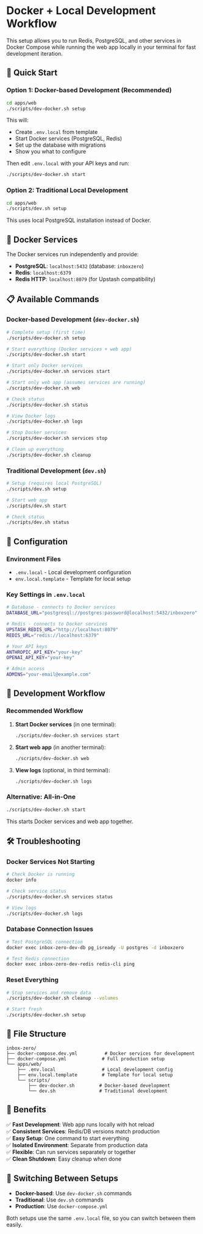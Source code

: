 # Docker + Local Development Workflow

This setup allows you to run Redis, PostgreSQL, and other services in Docker Compose while running the web app locally in your terminal for fast development iteration.

## 🚀 Quick Start

### Option 1: Docker-based Development (Recommended)

```bash
cd apps/web
./scripts/dev-docker.sh setup
```

This will:
- Create `.env.local` from template
- Start Docker services (PostgreSQL, Redis)
- Set up the database with migrations
- Show you what to configure

Then edit `.env.local` with your API keys and run:

```bash
./scripts/dev-docker.sh start
```

### Option 2: Traditional Local Development

```bash
cd apps/web
./scripts/dev.sh setup
```

This uses local PostgreSQL installation instead of Docker.

## 🐳 Docker Services

The Docker services run independently and provide:

- **PostgreSQL**: `localhost:5432` (database: `inboxzero`)
- **Redis**: `localhost:6379`
- **Redis HTTP**: `localhost:8079` (for Upstash compatibility)

## 📋 Available Commands

### Docker-based Development (`dev-docker.sh`)

```bash
# Complete setup (first time)
./scripts/dev-docker.sh setup

# Start everything (Docker services + web app)
./scripts/dev-docker.sh start

# Start only Docker services
./scripts/dev-docker.sh services start

# Start only web app (assumes services are running)
./scripts/dev-docker.sh web

# Check status
./scripts/dev-docker.sh status

# View Docker logs
./scripts/dev-docker.sh logs

# Stop Docker services
./scripts/dev-docker.sh services stop

# Clean up everything
./scripts/dev-docker.sh cleanup
```

### Traditional Development (`dev.sh`)

```bash
# Setup (requires local PostgreSQL)
./scripts/dev.sh setup

# Start web app
./scripts/dev.sh start

# Check status
./scripts/dev.sh status
```

## 🔧 Configuration

### Environment Files

- `.env.local` - Local development configuration
- `env.local.template` - Template for local setup

### Key Settings in `.env.local`

```bash
# Database - connects to Docker services
DATABASE_URL="postgresql://postgres:password@localhost:5432/inboxzero"

# Redis - connects to Docker services  
UPSTASH_REDIS_URL="http://localhost:8079"
REDIS_URL="redis://localhost:6379"

# Your API keys
ANTHROPIC_API_KEY="your-key"
OPENAI_API_KEY="your-key"

# Admin access
ADMINS="your-email@example.com"
```

## 🎯 Development Workflow

### Recommended Workflow

1. **Start Docker services** (in one terminal):
   ```bash
   ./scripts/dev-docker.sh services start
   ```

2. **Start web app** (in another terminal):
   ```bash
   ./scripts/dev-docker.sh web
   ```

3. **View logs** (optional, in third terminal):
   ```bash
   ./scripts/dev-docker.sh logs
   ```

### Alternative: All-in-One

```bash
./scripts/dev-docker.sh start
```

This starts Docker services and web app together.

## 🛠️ Troubleshooting

### Docker Services Not Starting

```bash
# Check Docker is running
docker info

# Check service status
./scripts/dev-docker.sh services status

# View logs
./scripts/dev-docker.sh logs
```

### Database Connection Issues

```bash
# Test PostgreSQL connection
docker exec inbox-zero-dev-db pg_isready -U postgres -d inboxzero

# Test Redis connection
docker exec inbox-zero-dev-redis redis-cli ping
```

### Reset Everything

```bash
# Stop services and remove data
./scripts/dev-docker.sh cleanup --volumes

# Start fresh
./scripts/dev-docker.sh setup
```

## 📁 File Structure

```
inbox-zero/
├── docker-compose.dev.yml          # Docker services for development
├── docker-compose.yml             # Full production setup
└── apps/web/
    ├── .env.local                 # Local development config
    ├── env.local.template         # Template for local setup
    └── scripts/
        ├── dev-docker.sh         # Docker-based development
        └── dev.sh                # Traditional development
```

## 🎉 Benefits

✅ **Fast Development**: Web app runs locally with hot reload  
✅ **Consistent Services**: Redis/DB versions match production  
✅ **Easy Setup**: One command to start everything  
✅ **Isolated Environment**: Separate from production data  
✅ **Flexible**: Can run services separately or together  
✅ **Clean Shutdown**: Easy cleanup when done  

## 🔄 Switching Between Setups

- **Docker-based**: Use `dev-docker.sh` commands
- **Traditional**: Use `dev.sh` commands
- **Production**: Use `docker-compose.yml`

Both setups use the same `.env.local` file, so you can switch between them easily.
